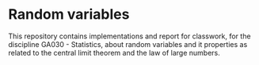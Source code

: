  # Random variables

This repository contains implementations and report for classwork, for the
discipline GA030 - Statistics, about random variables and it properties as
related to the central limit theorem and the law of large numbers.
